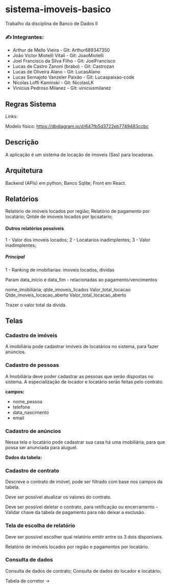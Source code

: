 # sistema-imoveis-basico
Trabalho da disciplina de Banco de Dados II


### :writing_hand: Integrantes:

- Arthur de Mello Vieira - Git: Arthur689347350
- João Victor Miotelli Vitali - Git: JoaoMiotelli
- Joel Francisco da Silva Filho - Git: JoelFrancisco 
- Lucas de Castro Zanoni (brabo) - Git: Castrozan
- Lucas de Oliveira Alano - Git: LucasAlano
- Lucas Sernajoto Vanzeler Paixão - Git: Lucaspaixao-code
- Nicolas Loffi Kaminski - Git: NicolasLK
- Vinícius Pedroso Milanez - Git: viniciusmilanez

## Regras Sistema

Links:

Modelo físico: https://dbdiagram.io/d/647fb5d3722eb7749483ccbc

## Descrição

A aplicação é um sistema de locação de imoveis (Sas) para locadoras. 

## Arquitetura

Backend (APIs) em python;
Banco Sqlite;
Front em React.

## Relatórios

Relatório de imóveis locados por região;
Relatório de pagamento por locatário;
Qntde de imoveis locados por lpcsatario;

#### Outros relatórios possíveis

1 - Valor dos imoveis locados;
2 - Locatarios inadimplentes;
3 - Valor inadimplentes;

##### Principal
1 - Ranking de imobiliarias:  imoveis locados, dividas

Param data_inicio e data_fim - relacionadas ao pagamento/vencimentos

nome_imobiliária;
qtde_imoveis_licados
Valor_total_locacao
Qtde_imoveis_locacao_aberto
Valor_total_locacao_aberto

Trazer o valor total da divida.

## Telas

### Cadastro de imóveis

A imobiliária pode cadastrar imóveis de locatários no sistema, para fazer anúncios.

### Cadastro de pessoas

A Imobiliária deve poder cadastrar as pessoas que serão dispostas no sistema. A especialização de locador e locatário serão feitas pelo contrato.

**campos:** 
- nome_pessoa
- telefone
- data_nascimento
- email

### Cadastro de anúncios 

Nessa tela o locatário pode cadastrar sua casa há uma imobiliária, para que possa ser anunciada para aluguel.

**Dados da tabela:**

### Cadastro de contrato

Descreve o contrato de imóvel, pode ser filtrado com base nos campos da tabela.

Deve ser possível atualizar os valores do contrato.

Deve ser possível deletar o contrato, para retificação ou encerramento - Validar chave da tabela de pagamento para não deixar a exclusão.

### Tela de escolha de relatório

Deve ser possível escolher qual relatório emitir entre os 3 dois disponíveis.

Relatório de imóveis locados por região e pagamentos por locatário.

### Consulta de dados

Consulta de dados de contrato;
Consulta de dados do locador e locatário;


Tabela de corretor ->
